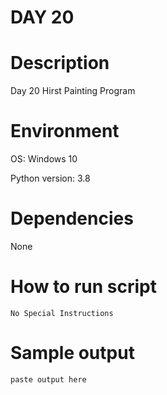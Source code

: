 
# DAY 20

# Description
Day 20 Hirst Painting Program

# Environment
OS: Windows 10

Python version: 3.8

# Dependencies
None

# How to run script
```
No Special Instructions
```

# Sample output
```
paste output here
```
